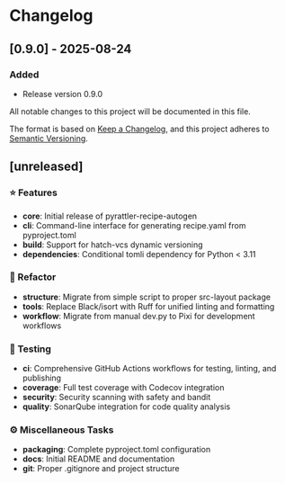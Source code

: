 # Changelog

## [0.9.0] - 2025-08-24

### Added
- Release version 0.9.0


All notable changes to this project will be documented in this file.

The format is based on [Keep a Changelog](https://keepachangelog.com/en/1.0.0/),
and this project adheres to [Semantic Versioning](https://semver.org/spec/v2.0.0.html).

## [unreleased]

### ⭐ Features

- **core**: Initial release of pyrattler-recipe-autogen
- **cli**: Command-line interface for generating recipe.yaml from pyproject.toml
- **build**: Support for hatch-vcs dynamic versioning
- **dependencies**: Conditional tomli dependency for Python < 3.11

### 🚜 Refactor

- **structure**: Migrate from simple script to proper src-layout package
- **tools**: Replace Black/isort with Ruff for unified linting and formatting
- **workflow**: Migrate from manual dev.py to Pixi for development workflows

### 🧪 Testing

- **ci**: Comprehensive GitHub Actions workflows for testing, linting, and publishing
- **coverage**: Full test coverage with Codecov integration
- **security**: Security scanning with safety and bandit
- **quality**: SonarQube integration for code quality analysis

### ⚙️ Miscellaneous Tasks

- **packaging**: Complete pyproject.toml configuration
- **docs**: Initial README and documentation
- **git**: Proper .gitignore and project structure

<!-- generated by git-cliff -->
